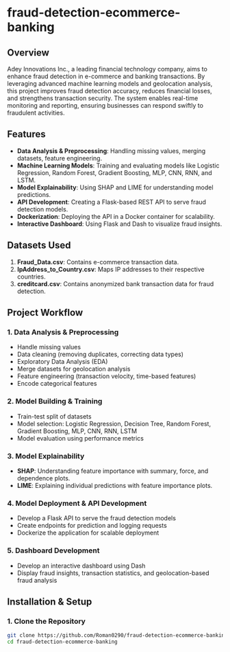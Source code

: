 # fraud-detection-ecommerce-banking


## Overview
Adey Innovations Inc., a leading financial technology company, aims to enhance fraud detection in e-commerce and banking transactions. By leveraging advanced machine learning models and geolocation analysis, this project improves fraud detection accuracy, reduces financial losses, and strengthens transaction security. The system enables real-time monitoring and reporting, ensuring businesses can respond swiftly to fraudulent activities.

## Features
- **Data Analysis & Preprocessing**: Handling missing values, merging datasets, feature engineering.
- **Machine Learning Models**: Training and evaluating models like Logistic Regression, Random Forest, Gradient Boosting, MLP, CNN, RNN, and LSTM.
- **Model Explainability**: Using SHAP and LIME for understanding model predictions.
- **API Development**: Creating a Flask-based REST API to serve fraud detection models.
- **Dockerization**: Deploying the API in a Docker container for scalability.
- **Interactive Dashboard**: Using Flask and Dash to visualize fraud insights.

## Datasets Used
1. **Fraud_Data.csv**: Contains e-commerce transaction data.
2. **IpAddress_to_Country.csv**: Maps IP addresses to their respective countries.
3. **creditcard.csv**: Contains anonymized bank transaction data for fraud detection.

## Project Workflow
### **1. Data Analysis & Preprocessing**
- Handle missing values
- Data cleaning (removing duplicates, correcting data types)
- Exploratory Data Analysis (EDA)
- Merge datasets for geolocation analysis
- Feature engineering (transaction velocity, time-based features)
- Encode categorical features

### **2. Model Building & Training**
- Train-test split of datasets
- Model selection: Logistic Regression, Decision Tree, Random Forest, Gradient Boosting, MLP, CNN, RNN, LSTM
- Model evaluation using performance metrics

### **3. Model Explainability**
- **SHAP**: Understanding feature importance with summary, force, and dependence plots.
- **LIME**: Explaining individual predictions with feature importance plots.

### **4. Model Deployment & API Development**
- Develop a Flask API to serve the fraud detection models
- Create endpoints for prediction and logging requests
- Dockerize the application for scalable deployment

### **5. Dashboard Development**
- Develop an interactive dashboard using Dash
- Display fraud insights, transaction statistics, and geolocation-based fraud analysis

## Installation & Setup
### **1. Clone the Repository**
```sh
git clone https://github.com/Roman0290/fraud-detection-ecommerce-banking.git
cd fraud-detection-ecommerce-banking
